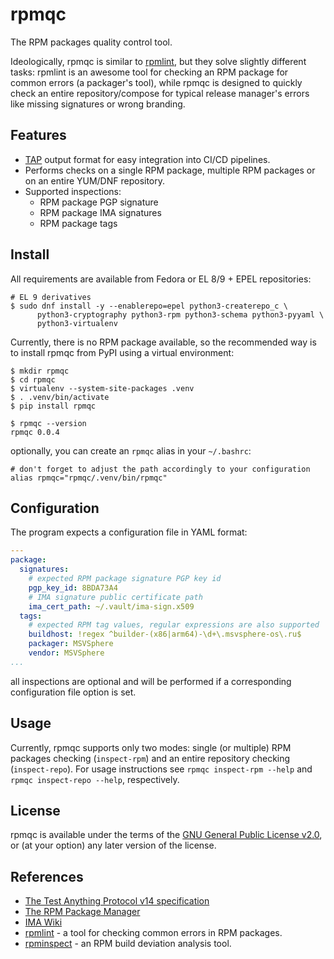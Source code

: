 # rpmqc

The RPM packages quality control tool.

Ideologically, rpmqc is similar to [rpmlint](https://github.com/rpm-software-management/rpmlint),
but they solve slightly different tasks: rpmlint is an awesome tool for checking
an RPM package for common errors (a packager's tool), while rpmqc is designed
to quickly check an entire repository/compose for typical release manager's
errors like missing signatures or wrong branding.


## Features

* [TAP](https://testanything.org/) output format for easy integration into
  CI/CD pipelines.
* Performs checks on a single RPM package, multiple RPM packages or on an
  entire YUM/DNF repository.
* Supported inspections:
  * RPM package PGP signature
  * RPM package IMA signatures
  * RPM package tags


## Install

All requirements are available from Fedora or EL 8/9 + EPEL repositories:

```
# EL 9 derivatives
$ sudo dnf install -y --enablerepo=epel python3-createrepo_c \
      python3-cryptography python3-rpm python3-schema python3-pyyaml \
      python3-virtualenv
```

Currently, there is no RPM package available, so the recommended way is to
install rpmqc from PyPI using a virtual environment:

```shell
$ mkdir rpmqc
$ cd rpmqc
$ virtualenv --system-site-packages .venv
$ . .venv/bin/activate
$ pip install rpmqc

$ rpmqc --version
rpmqc 0.0.4
```

optionally, you can create an `rpmqc` alias in your `~/.bashrc`:

```shell
# don't forget to adjust the path accordingly to your configuration
alias rpmqc="rpmqc/.venv/bin/rpmqc"
```


## Configuration

The program expects a configuration file in YAML format:

```yaml
---
package:
  signatures:
    # expected RPM package signature PGP key id
    pgp_key_id: 8BDA73A4
    # IMA signature public certificate path
    ima_cert_path: ~/.vault/ima-sign.x509
  tags:
    # expected RPM tag values, regular expressions are also supported
    buildhost: !regex ^builder-(x86|arm64)-\d+\.msvsphere-os\.ru$
    packager: MSVSphere
    vendor: MSVSphere
...
```

all inspections are optional and will be performed if a corresponding
configuration file option is set.


## Usage

Currently, rpmqc supports only two modes: single (or multiple) RPM packages
checking (`inspect-rpm`) and an entire repository checking (`inspect-repo`).
For usage instructions see `rpmqc inspect-rpm --help` and
`rpmqc inspect-repo --help`, respectively.


## License

rpmqc is available under the terms of the
[GNU General Public License v2.0](LICENSE), or (at your option) any later
version of the license.


## References

* [The Test Anything Protocol v14 specification](https://testanything.org/tap-version-14-specification.html)
* [The RPM Package Manager](https://github.com/rpm-software-management/rpm)
* [IMA Wiki](https://sourceforge.net/p/linux-ima/wiki/Home/)
* [rpmlint](https://github.com/rpm-software-management/rpmlint) - 
  a tool for checking common errors in RPM packages.
* [rpminspect](https://github.com/rpminspect/rpminspect) - 
  an RPM build deviation analysis tool.